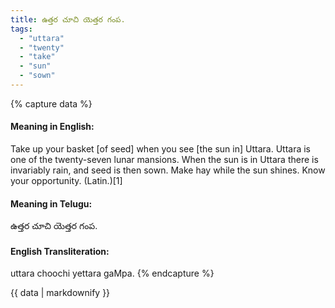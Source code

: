 ```yaml
---
title: ఉత్తర చూచి యెత్తర గంప.
tags:
  - "uttara"
  - "twenty"
  - "take"
  - "sun"
  - "sown"
---
```


{% capture data %}
#### Meaning in English:
Take up your basket [of seed] when you see [the sun in] Uttara.
Uttara is one of the twenty-seven lunar mansions. When the sun is in Uttara there is invariably rain, and seed is then sown.
Make hay while the sun shines.
Know your opportunity. (Latin.)[1]

#### Meaning in Telugu:
ఉత్తర చూచి యెత్తర గంప.

#### English Transliteration:
uttara choochi yettara gaMpa.
{% endcapture %}

<div class="notice">{{ data | markdownify }}</div>

